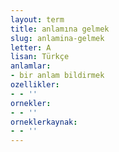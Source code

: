 ```yaml
---
layout: term
title: anlamına gelmek
slug: anlamina-gelmek
letter: A
lisan: Türkçe
anlamlar:
- bir anlam bildirmek
ozellikler:
- - ''
ornekler:
- - ''
orneklerkaynak:
- - ''
---
```

